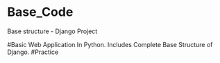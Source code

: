 # Base_Code
Base structure - Django Project

#Basic Web Application In Python.
Includes Complete Base Structure of Django.
#Practice
